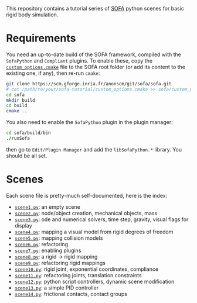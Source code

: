 This repository contains a tutorial series of
[SOFA](https://www.sofa-framework.org/) python scenes for basic rigid
body simulation.

# Requirements

You need an up-to-date build of the SOFA framework, compiled with the
`SofaPython` and `Compliant` plugins. To enable these, copy the
[`custom_options.cmake`](custom_options.cmake) file to the SOFA root
folder (or add its content to the existing one, if any), then re-run
`cmake`:

```sh
git clone https://scm.gforge.inria.fr/anonscm/git/sofa/sofa.git
# cat /path/to/your/sofa-tutorial/custom_options.cmake >> sofa/custom_options.cmake
cd sofa
mkdir build
cd build
cmake ..
```

You also need to enable the `SofaPython` plugin in the plugin manager:

```sh
cd sofa/build/bin
./runSofa
```

then go to `Edit/Plugin Manager` and add the `libSofaPython.*`
library. You should be all set.

# Scenes

Each scene file is pretty-much self-documented, here is the index:

- [`scene1.py`](scene1.py): an empty scene
- [`scene2.py`](scene2.py): node/object creation, mechanical objects, mass
- [`scene3.py`](scene3.py): ode and numerical solvers, time step, gravity, visual flags for display
- [`scene4.py`](scene4.py): mapping a visual model from rigid degrees of freedom
- [`scene5.py`](scene5.py): mapping collision models
- [`scene6.py`](scene6.py): refactoring
- [`scene7.py`](scene7.py): enabling plugins
- [`scene8.py`](scene8.py): a rigid -> rigid mapping
- [`scene9.py`](scene9.py): refactoring rigid mappings
- [`scene10.py`](scene10.py): rigid joint, exponential coordinates, compliance
- [`scene11.py`](scene11.py): refactoring joints, translation constraints
- [`scene12.py`](scene12.py): python script controllers, dynamic scene modification
- [`scene13.py`](scene13.py): a simple PID controller
- [`scene14.py`](scene14.py): frictional contacts, contact groups
